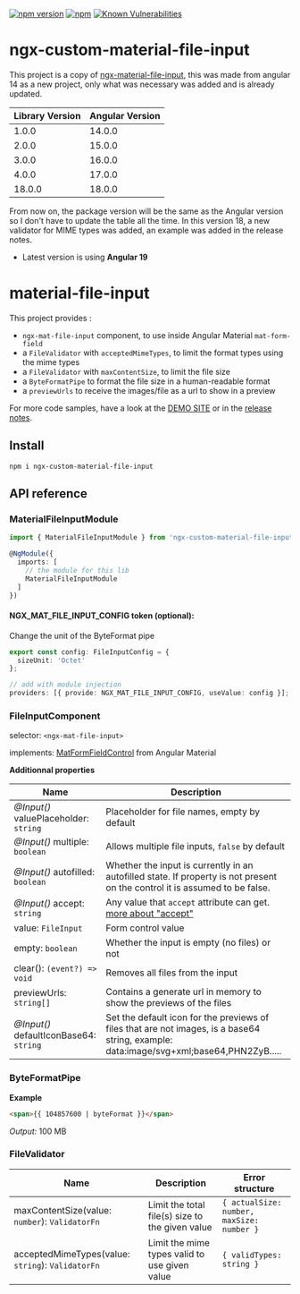 [![npm version](https://badge.fury.io/js/ngx-custom-material-file-input.svg)](https://badge.fury.io/js/ngx-custom-material-file-input)
[![npm](https://img.shields.io/npm/dt/ngx-custom-material-file-input.svg)](https://www.npmjs.com/package/ngx-custom-material-file-input)
[![Known Vulnerabilities](https://snyk.io/test/github/daemons88/ngx-custom-material-file-input/badge.svg)](https://snyk.io/test/github/daemons88/ngx-custom-material-file-input)

# ngx-custom-material-file-input

This project is a copy of [ngx-material-file-input](https://github.com/merlosy/ngx-material-file-input), this was made from angular 14 as a new project, only what was necessary was added and is already updated.

| Library Version | Angular Version |
|-----------------|-----------------|
| 1.0.0           | 14.0.0          |
| 2.0.0           | 15.0.0          |
| 3.0.0           | 16.0.0          |
| 4.0.0           | 17.0.0          |
| 18.0.0          | 18.0.0          |

From now on, the package version will be the same as the Angular version so I don't have to update the table all the time. In this version 18, a new validator for MIME types was added, an example was added in the release notes.

- Latest version is using **Angular 19**

# material-file-input

This project provides :

* `ngx-mat-file-input` component, to use inside Angular Material `mat-form-field`
* a `FileValidator` with `acceptedMimeTypes`, to limit the format types using the mime types
* a `FileValidator` with `maxContentSize`, to limit the file size
* a `ByteFormatPipe` to format the file size in a human-readable format
* a `previewUrls` to receive the images/file as a url to show in a preview

For more code samples, have a look at the [DEMO SITE](https://merlosy.github.io/ngx-material-file-input)
or in the [release notes](https://github.com/daemons88/ngx-custom-material-file-input/releases). 

## Install

```
npm i ngx-custom-material-file-input
```

## API reference

### MaterialFileInputModule

```ts
import { MaterialFileInputModule } from 'ngx-custom-material-file-input';

@NgModule({
  imports: [
    // the module for this lib
    MaterialFileInputModule
  ]
})
```

#### NGX_MAT_FILE_INPUT_CONFIG token (optional):

Change the unit of the ByteFormat pipe

```ts
export const config: FileInputConfig = {
  sizeUnit: 'Octet'
};

// add with module injection
providers: [{ provide: NGX_MAT_FILE_INPUT_CONFIG, useValue: config }];
```

### FileInputComponent

selector: `<ngx-mat-file-input>`

implements: [MatFormFieldControl](https://material.angular.io/components/form-field/api#MatFormFieldControl)<FileInput> from Angular Material

**Additionnal properties**

| Name                                   | Description                                                                                                                 |
| -------------------------------------  | --------------------------------------------------------------------------------------------------------------------------- |
| _@Input()_ valuePlaceholder: `string`  | Placeholder for file names, empty by default                                                                                |
| _@Input()_ multiple: `boolean`         | Allows multiple file inputs, `false` by default                                                                             |
| _@Input()_ autofilled: `boolean`       | Whether the input is currently in an autofilled state. If property is not present on the control it is assumed to be false. |
| _@Input()_ accept: `string`            | Any value that `accept` attribute can get. [more about "accept"](https://www.w3schools.com/tags/att_input_accept.asp)       |
| value: `FileInput`                     | Form control value                                                                                                          |
| empty: `boolean`                       | Whether the input is empty (no files) or not                                                                                |
| clear(): `(event?) => void`            | Removes all files from the input                                                                                            |
| previewUrls: `string[]`                | Contains a generate url in memory to show the previews of the files                                                         |
| _@Input()_ defaultIconBase64: `string` | Set the default icon for the previews of files that are not images, is a base64 string, example: data:image/svg+xml;base64,PHN2ZyB.....                                                                                            |

### ByteFormatPipe

**Example**

```html
<span>{{ 104857600 | byteFormat }}</span>
```

_Output:_ 100 MB

### FileValidator

| Name                                           | Description                                     | Error structure                           |
| ---------------------------------------------- | ----------------------------------------------- | ----------------------------------------- |
| maxContentSize(value: `number`): `ValidatorFn` | Limit the total file(s) size to the given value | `{ actualSize: number, maxSize: number }` |
| acceptedMimeTypes(value: `string`): `ValidatorFn` | Limit the mime types valid to use given value | `{ validTypes: string }` |

